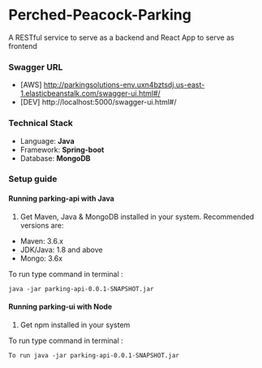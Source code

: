 # Perched-Peacock-Parking

A RESTful service to serve as a backend and React App to serve as frontend

### Swagger URL
- [AWS] http://parkingsolutions-env.uxn4bztsdj.us-east-1.elasticbeanstalk.com/swagger-ui.html#/
- [DEV] http://localhost:5000/swagger-ui.html#/

### Technical Stack

- Language: **Java**
- Framework: **Spring-boot**
- Database: **MongoDB**

### Setup guide


#### Running parking-api with Java

1. Get Maven, Java & MongoDB installed in your system. Recommended versions are:

- Maven: 3.6.x
- JDK/Java: 1.8 and above
- Mongo: 3.6x

To run type command in terminal :
```
java -jar parking-api-0.0.1-SNAPSHOT.jar
```

#### Running parking-ui with Node

1. Get npm installed in your system

To run type command in terminal :
```
To run java -jar parking-api-0.0.1-SNAPSHOT.jar
```
